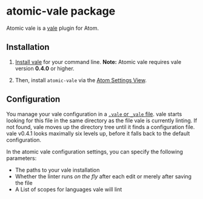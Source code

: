 # atomic-vale package
Atomic vale is a [vale](https://github.com/ValeLint/vale) plugin for Atom.

## Installation
1. [Install vale](https://github.com/ValeLint/vale#installation) for your command line.
 **Note:** Atomic vale requires vale version **0.4.0** or higher.

2. Then, install `atomic-vale` via the [Atom Settings View](http://flight-manual.atom.io/using-atom/sections/atom-packages/).

## Configuration
You manage your vale configuration in a
[`.vale` or `_vale` file](https://github.com/ValeLint/vale#vale-your-style-our-editor).
vale starts looking for this file in the same directory as the file vale is currently linting. If not found, vale moves up the directory tree until it finds a configuration file. vale v0.4.1 looks maximally six levels up, before it falls back to the default configuration.

In the atomic vale configuration settings, you can specify the following parameters:
* The paths to your vale installation
* Whether the linter runs *on the fly* after each edit or merely after saving the file
* A List of scopes for languages vale will lint
